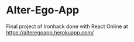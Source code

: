 # Alter-Ego-App
Final project of Ironhack done with React
Online at https://alteregoapp.herokuapp.com/
